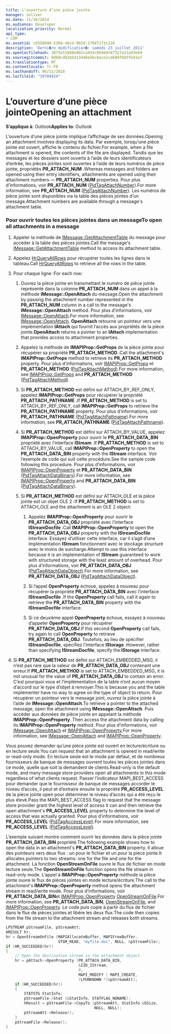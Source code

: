 ```yaml
---
title: L’ouverture d’une pièce jointe
manager: soliver
ms.date: 11/16/2014
ms.audience: Developer
localization_priority: Normal
api_type:
- COM
ms.assetid: c0350698-5304-40cd-903d-279471f3c226
description: 'Derni�re modification�: samedi 23 juillet 2011'
ms.openlocfilehash: 3875e51868e882ca454c06949347327a21a93eb9
ms.sourcegitcommit: 9d60cd82b5413446e5bc8ace2cd689f683fb41a7
ms.translationtype: MT
ms.contentlocale: fr-FR
ms.lasthandoff: 06/11/2018
ms.locfileid: "19784924"
---
```

# <a name="opening-an-attachment"></a><span data-ttu-id="d028b-103">L’ouverture d’une pièce jointe</span><span class="sxs-lookup"><span data-stu-id="d028b-103">Opening an attachment</span></span>

<span data-ttu-id="d028b-104">**S’applique à**: Outlook</span><span class="sxs-lookup"><span data-stu-id="d028b-104">**Applies to**: Outlook</span></span> 
  
<span data-ttu-id="d028b-105">L’ouverture d’une pièce jointe implique l’affichage de ses données.</span><span class="sxs-lookup"><span data-stu-id="d028b-105">Opening an attachment involves displaying its data.</span></span> <span data-ttu-id="d028b-106">Par exemple, lorsqu’une pièce jointe est ouvert, affiche le contenu du fichier.</span><span class="sxs-lookup"><span data-stu-id="d028b-106">For example, when a file attachment is opened, the contents of the file are displayed.</span></span> <span data-ttu-id="d028b-107">Tandis que les messages et les dossiers sont ouverts à l’aide de leurs identificateurs d’entrée, les pièces jointes sont ouvertes à l’aide de leurs numéros de pièce jointe, propriétés **PR_ATTACH_NUM** .</span><span class="sxs-lookup"><span data-stu-id="d028b-107">Whereas messages and folders are opened using their entry identifiers, attachments are opened using their attachment numbers — **PR_ATTACH_NUM** properties.</span></span> <span data-ttu-id="d028b-108">Pour plus d’informations, voir **PR_ATTACH_NUM** ([PidTagAttachNumber](pidtagattachnumber-canonical-property.md)).</span><span class="sxs-lookup"><span data-stu-id="d028b-108">For more information, see **PR_ATTACH_NUM** ([PidTagAttachNumber](pidtagattachnumber-canonical-property.md)).</span></span> <span data-ttu-id="d028b-109">Les numéros de pièce jointe sont disponibles via la table des pièces jointes d’un message.</span><span class="sxs-lookup"><span data-stu-id="d028b-109">Attachment numbers are available through a message's attachment table.</span></span>
  
### <a name="to-open-all-attachments-in-a-message"></a><span data-ttu-id="d028b-110">Pour ouvrir toutes les pièces jointes dans un message</span><span class="sxs-lookup"><span data-stu-id="d028b-110">To open all attachments in a message</span></span>
  
1. <span data-ttu-id="d028b-111">Appeler la méthode de [IMessage::GetAttachmentTable](imessage-getattachmenttable.md) du message pour accéder à la table des pièces jointes.</span><span class="sxs-lookup"><span data-stu-id="d028b-111">Call the message's [IMessage::GetAttachmentTable](imessage-getattachmenttable.md) method to access its attachment table.</span></span> 
    
2. <span data-ttu-id="d028b-112">Appelez [HrQueryAllRows](hrqueryallrows.md) pour récupérer toutes les lignes dans le tableau.</span><span class="sxs-lookup"><span data-stu-id="d028b-112">Call [HrQueryAllRows](hrqueryallrows.md) to retrieve all the rows in the table.</span></span> 
    
3. <span data-ttu-id="d028b-113">Pour chaque ligne :</span><span class="sxs-lookup"><span data-stu-id="d028b-113">For each row:</span></span> 
    
    1. <span data-ttu-id="d028b-114">Ouvrez la pièce jointe en transmettant le numéro de pièce jointe représenté dans la colonne **PR_ATTACH_NUM** dans un appel à la méthode **IMessage::OpenAttach** du message.</span><span class="sxs-lookup"><span data-stu-id="d028b-114">Open the attachment by passing the attachment number represented in the **PR_ATTACH_NUM** column in a call to the message's **IMessage::OpenAttach** method.</span></span> <span data-ttu-id="d028b-115">Pour plus d’informations, voir [IMessage::OpenAttach](imessage-openattach.md).</span><span class="sxs-lookup"><span data-stu-id="d028b-115">For more information, see [IMessage::OpenAttach](imessage-openattach.md).</span></span> <span data-ttu-id="d028b-116">**OpenAttach** retourne un pointeur vers une implémentation **IAttach** qui fournit l’accès aux propriétés de la pièce jointe.</span><span class="sxs-lookup"><span data-stu-id="d028b-116">**OpenAttach** returns a pointer to an **IAttach** implementation that provides access to attachment properties.</span></span> 
        
    2. <span data-ttu-id="d028b-117">Appelez la méthode de **IMAPIProp::GetProps** de la pièce jointe pour récupérer sa propriété **PR_ATTACH_METHOD** .</span><span class="sxs-lookup"><span data-stu-id="d028b-117">Call the attachment's **IMAPIProp::GetProps** method to retrieve its **PR_ATTACH_METHOD** property.</span></span> <span data-ttu-id="d028b-118">Pour plus d’informations, voir [IMAPIProp::GetProps](imapiprop-getprops.md) et **PR_ATTACH_METHOD** ([PidTagAttachMethod](pidtagattachmethod-canonical-property.md)).</span><span class="sxs-lookup"><span data-stu-id="d028b-118">For more information, see [IMAPIProp::GetProps](imapiprop-getprops.md) and **PR_ATTACH_METHOD** ([PidTagAttachMethod](pidtagattachmethod-canonical-property.md)).</span></span>
        
    3. <span data-ttu-id="d028b-119">Si **PR_ATTACH_METHOD** est défini sur ATTACH_BY_REF_ONLY, appelez **IMAPIProp::GetProps** pour récupérer la propriété **PR_ATTACH_PATHNAME** .</span><span class="sxs-lookup"><span data-stu-id="d028b-119">If **PR_ATTACH_METHOD** is set to ATTACH_BY_REF_ONLY, call **IMAPIProp::GetProps** to retrieve the **PR_ATTACH_PATHNAME** property.</span></span> <span data-ttu-id="d028b-120">Pour plus d’informations, voir **PR_ATTACH_PATHNAME** ([PidTagAttachPathname](pidtagattachpathname-canonical-property.md)).</span><span class="sxs-lookup"><span data-stu-id="d028b-120">For more information, see **PR_ATTACH_PATHNAME** ([PidTagAttachPathname](pidtagattachpathname-canonical-property.md)).</span></span>
        
    4. <span data-ttu-id="d028b-121">Si **PR\_ATTACH_METHOD** est défini sur ATTACH\_BY_VALUE, appelez **IMAPIProp::OpenProperty** pour ouvrir le **PR\_ATTACH_DATA_BIN** propriété avec l’interface **IStream** .</span><span class="sxs-lookup"><span data-stu-id="d028b-121">If **PR\_ATTACH_METHOD** is set to ATTACH\_BY_VALUE, call **IMAPIProp::OpenProperty** to open the **PR\_ATTACH_DATA_BIN** property with the **IStream** interface.</span></span> <span data-ttu-id="d028b-122">Voir l’exemple de code qui suit cette procédure.</span><span class="sxs-lookup"><span data-stu-id="d028b-122">See the sample code following this procedure.</span></span> <span data-ttu-id="d028b-123">Pour plus d’informations, voir [IMAPIProp::OpenProperty](imapiprop-openproperty.md) et **PR_ATTACH_DATA_BIN** ([PidTagAttachDataBinary](pidtagattachdatabinary-canonical-property.md)).</span><span class="sxs-lookup"><span data-stu-id="d028b-123">For more information, see [IMAPIProp::OpenProperty](imapiprop-openproperty.md) and **PR_ATTACH_DATA_BIN** ([PidTagAttachDataBinary](pidtagattachdatabinary-canonical-property.md)).</span></span>
        
    5. <span data-ttu-id="d028b-124">Si **PR_ATTACH_METHOD** est défini sur ATTACH_OLE et la pièce jointe est un objet OLE 2 :</span><span class="sxs-lookup"><span data-stu-id="d028b-124">If **PR_ATTACH_METHOD** is set to ATTACH_OLE and the attachment is an OLE 2 object:</span></span> 
        
        1. <span data-ttu-id="d028b-125">Appelez **IMAPIProp::OpenProperty** pour ouvrir le **PR\_ATTACH_DATA_OBJ** propriété avec l’interface **IStreamDocfile** .</span><span class="sxs-lookup"><span data-stu-id="d028b-125">Call **IMAPIProp::OpenProperty** to open the **PR\_ATTACH_DATA_OBJ** property with the **IStreamDocfile** interface.</span></span> <span data-ttu-id="d028b-126">Essayez d’utiliser cette interface, car il s’agit d’une implémentation **IStream** fonctionnent avec le stockage structuré avec le moins de surcharge.</span><span class="sxs-lookup"><span data-stu-id="d028b-126">Attempt to use this interface because it is an implementation of **IStream** guaranteed to work with structured storage with the least amount of overhead.</span></span> <span data-ttu-id="d028b-127">Pour plus d’informations, voir **PR_ATTACH_DATA_OBJ** ([PidTagAttachDataObject](pidtagattachdataobject-canonical-property.md)).</span><span class="sxs-lookup"><span data-stu-id="d028b-127">For more information, see **PR_ATTACH_DATA_OBJ** ([PidTagAttachDataObject](pidtagattachdataobject-canonical-property.md)).</span></span>
            
        2. <span data-ttu-id="d028b-128">Si l’appel **OpenProperty** échoue, appelez à nouveau pour récupérer la propriété **PR_ATTACH_DATA_BIN** avec l’interface **IStreamDocfile** .</span><span class="sxs-lookup"><span data-stu-id="d028b-128">If the **OpenProperty** call fails, call it again to retrieve the **PR_ATTACH_DATA_BIN** property with the **IStreamDocfile** interface.</span></span> 
            
        3. <span data-ttu-id="d028b-129">Si ce deuxième appel **OpenProperty** échoue, essayez à nouveau d’appeler **OpenProperty** pour récupérer **PR_ATTACH_DATA_OBJ**.</span><span class="sxs-lookup"><span data-stu-id="d028b-129">If this second **OpenProperty** call fails, try again to call **OpenProperty** to retrieve **PR_ATTACH_DATA_OBJ**.</span></span> <span data-ttu-id="d028b-130">Toutefois, au lieu de spécifier **IStreamDocfile**, spécifiez l’interface **IStorage** .</span><span class="sxs-lookup"><span data-stu-id="d028b-130">However, rather than specifying **IStreamDocfile**, specify the **IStorage** interface.</span></span> 
    
4. <span data-ttu-id="d028b-131">Si **PR_ATTACH_METHOD** est défini sur ATTACH_EMBEDDED_MSG, il n’est pas rare que la valeur de **PR_ATTACH_DATA_OBJ** contenant une erreur.</span><span class="sxs-lookup"><span data-stu-id="d028b-131">If **PR_ATTACH_METHOD** is set to ATTACH_EMBEDDED_MSG, it is not unusual for the value of **PR_ATTACH_DATA_OBJ** to contain an error.</span></span> <span data-ttu-id="d028b-132">C’est pourquoi vous et l’implémentation de la table n’ont aucun moyen d’accord sur le type d’objet à renvoyer.</span><span class="sxs-lookup"><span data-stu-id="d028b-132">This is because you and the table implementer have no way to agree on the type of object to return.</span></span> <span data-ttu-id="d028b-133">Pour récupérer un pointeur vers le message joint, ouvrez la pièce jointe à l’aide de **IMessage::OpenAttach**.</span><span class="sxs-lookup"><span data-stu-id="d028b-133">To retrieve a pointer to the attached message, open the attachment using **IMessage::OpenAttach**.</span></span> <span data-ttu-id="d028b-134">Puis accéder aux données de pièce jointe en appelant la méthode **IMAPIProp::OpenProperty** .</span><span class="sxs-lookup"><span data-stu-id="d028b-134">Then access the attachment data by calling its **IMAPIProp::OpenProperty** method.</span></span> <span data-ttu-id="d028b-135">Pour plus d’informations, voir [IMessage::OpenAttach](imessage-openattach.md) et [IMAPIProp::OpenProperty](imapiprop-openproperty.md).</span><span class="sxs-lookup"><span data-stu-id="d028b-135">For more information, see [IMessage::OpenAttach](imessage-openattach.md) and [IMAPIProp::OpenProperty](imapiprop-openproperty.md).</span></span>
    
<span data-ttu-id="d028b-136">Vous pouvez demander qu’une pièce jointe est ouvert en lecture/écriture ou en lecture seule.</span><span class="sxs-lookup"><span data-stu-id="d028b-136">You can request that an attachment is opened in read/write or read-only mode.</span></span> <span data-ttu-id="d028b-137">En lecture seule est le mode par défaut, et de nombreux fournisseurs de banque de messages ouvrent toutes les pièces jointes dans ce mode, quelle que soit la demandent de clients.</span><span class="sxs-lookup"><span data-stu-id="d028b-137">Read-only is the default mode, and many message store providers open all attachments in this mode regardless of what clients request.</span></span> <span data-ttu-id="d028b-138">Passer l’indicateur MAPI_BEST_ACCESS pour demander que le fournisseur de banque de messages accorder le niveau d’accès, il peut et d’extraire ensuite la propriété **PR_ACCESS_LEVEL** de la pièce jointe open pour déterminer le niveau d’accès qui a été reçu le plus élevé.</span><span class="sxs-lookup"><span data-stu-id="d028b-138">Pass the MAPI_BEST_ACCESS flag to request that the message store provider grant the highest level of access it can and then retrieve the open attachment's **PR_ACCESS_LEVEL** property to determine the level of access that was actually granted.</span></span> <span data-ttu-id="d028b-139">Pour plus d’informations, voir **PR_ACCESS_LEVEL** ([PidTagAccessLevel](pidtagaccesslevel-canonical-property.md)).</span><span class="sxs-lookup"><span data-stu-id="d028b-139">For more information, see **PR_ACCESS_LEVEL** ([PidTagAccessLevel](pidtagaccesslevel-canonical-property.md)).</span></span>
  
<span data-ttu-id="d028b-140">L’exemple suivant montre comment ouvrir les données dans la pièce jointe **PR\_ATTACH_DATA_BIN** propriété.</span><span class="sxs-lookup"><span data-stu-id="d028b-140">The following example shows how to open the data in an attachment's **PR\_ATTACH_DATA_BIN** property.</span></span> <span data-ttu-id="d028b-141">Il alloue des pointeurs vers deux flux : un pour le fichier et un pour la pièce jointe.</span><span class="sxs-lookup"><span data-stu-id="d028b-141">It allocates pointers to two streams: one for the file and one for the attachment.</span></span> <span data-ttu-id="d028b-142">La fonction **OpenStreamOnFile** ouvre le flux de fichier en mode lecture seule.</span><span class="sxs-lookup"><span data-stu-id="d028b-142">The **OpenStreamOnFile** function opens the file stream in read-only mode.</span></span> <span data-ttu-id="d028b-143">L’appel à **IMAPIProp::OpenProperty** méthode la pièce jointe ouvre le flux de pièces jointes en mode lecture/écriture.</span><span class="sxs-lookup"><span data-stu-id="d028b-143">The call to the attachment's **IMAPIProp::OpenProperty** method opens the attachment stream in read/write mode.</span></span> <span data-ttu-id="d028b-144">Pour plus d’informations, voir **PR_ATTACH_DATA_BIN**et [IMAPIProp::OpenProperty](imapiprop-openproperty.md) [OpenStreamOnFile](openstreamonfile.md).</span><span class="sxs-lookup"><span data-stu-id="d028b-144">For more information, see **PR_ATTACH_DATA_BIN**, [OpenStreamOnFile](openstreamonfile.md), and [IMAPIProp::OpenProperty](imapiprop-openproperty.md).</span></span> <span data-ttu-id="d028b-145">Le code puis copie à partir du flux de fichier dans le flux de pièces jointes et libère les deux flux.</span><span class="sxs-lookup"><span data-stu-id="d028b-145">The code then copies from the file stream to the attachment stream and releases both streams.</span></span>
  
```cpp
LPSTREAM pStreamFile, pStreamAtt;
HRESULT hr;
hr = OpenStreamOnFile (MAPIAllocateBuffer, MAPIFreeBuffer,
                       STGM_READ, "myfile.doc", NULL, &pStreamFile);
if (HR_SUCCEEDED(hr))
{
    // Open the destination stream in the attachment object
    hr = pAttach->OpenProperty (PR_ATTACH_DATA_BIN,
                                &IID_IStream,
                                0,
                                MAPI_MODIFY | MAPI_CREATE,
                                (LPUNKNOWN *)&pStreamAtt);
    if (HR_SUCCEEDED(hr))
    {
        STATSTG StatInfo;
        pStreamFile->Stat (&StatInfo, STATFLAG_NONAME);
        hResult = pStreamFile->CopyTo (pStreamAtt, StatInfo.cbSize,
                                       NULL, NULL);
        pStreamAtt->Release();
    }
    pStreamFile->Release();
}
```


